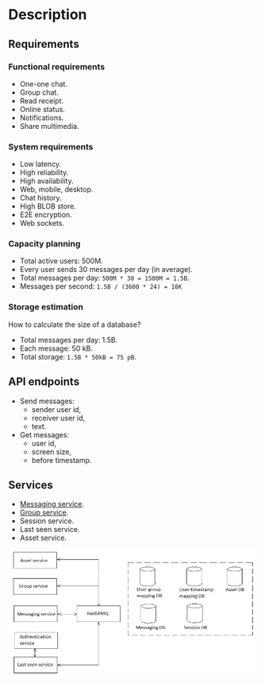 # Description

## Requirements

### Functional requirements 

- One-one chat.
- Group chat.
- Read receipt.
- Online status.
- Notifications.
- Share multimedia.

### System requirements

- Low latency.
- High reliability.
- High availability.
- Web, mobile, desktop.
- Chat history. 
- High BLOB store.
- E2E encryption.
- Web sockets.

### Capacity planning

- Total active users: 500M.
- Every user sends 30 messages per day (in average).
- Total messages per day: `500M * 30 = 1500M = 1.5B`.
- Messages per second: `1.5B / (3600 * 24) = 18K`

### Storage estimation 

How to calculate the size of a database? 

- Total messages per day: 1.5B.
- Each message: 50 kB.
- Total storage: `1.5B * 50kB = 75 pB`.

## API endpoints 

- Send messages: 
    - sender user id,
    - receiver user id, 
    - text.
- Get messages: 
    - user id, 
    - screen size,
    - before timestamp.

## Services 

- [Messaging service](Services/MessagingService.md).
- [Group service](Services/MessagingService.md).
- Session service.
- Last seen service.
- Asset service.

![SystemOverview](img/SystemOverview.png)
